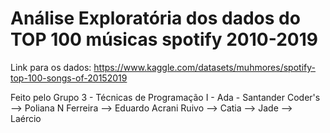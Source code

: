 # Análise Exploratória dos dados do TOP 100 músicas spotify 2010-2019

Link para os dados: https://www.kaggle.com/datasets/muhmores/spotify-top-100-songs-of-20152019

Feito pelo Grupo 3 - Técnicas de Programação I - Ada - Santander Coder's
--> Poliana N Ferreira
--> Eduardo Acrani Ruivo
--> Catia
--> Jade
--> Laércio

